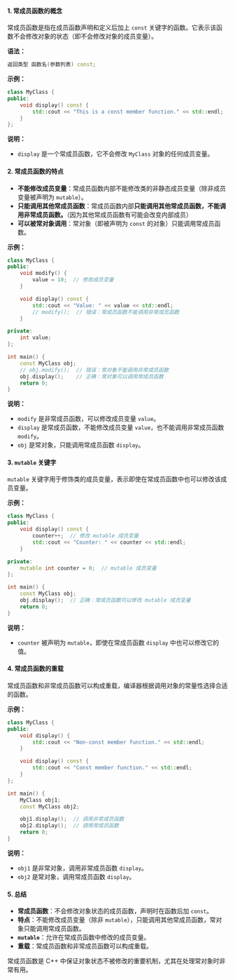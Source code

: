 
#### 1. 常成员函数的概念
常成员函数是指在成员函数声明和定义后加上 `const` 关键字的函数。它表示该函数不会修改对象的状态（即不会修改对象的成员变量）。

**语法：**
```cpp
返回类型 函数名(参数列表) const;
```

**示例：**
```cpp
class MyClass {
public:
    void display() const {
        std::cout << "This is a const member function." << std::endl;
    }
};
```

**说明：**
- `display` 是一个常成员函数，它不会修改 `MyClass` 对象的任何成员变量。

#### 2. 常成员函数的特点
- **不能修改成员变量**：常成员函数内部不能修改类的非静态成员变量（除非成员变量被声明为 `mutable`）。
- **只能调用其他常成员函数**：常成员函数内部**只能调用其他常成员函数，不能调用非常成员函数。**（因为其他常成员函数有可能会改变内部成员）
- **可以被常对象调用**：常对象（即被声明为 `const` 的对象）只能调用常成员函数。

**示例：**
```cpp
class MyClass {
public:
    void modify() {
        value = 10;  // 修改成员变量
    }

    void display() const {
        std::cout << "Value: " << value << std::endl;
        // modify();  // 错误：常成员函数不能调用非常成员函数
    }

private:
    int value;
};

int main() {
    const MyClass obj;
    // obj.modify();  // 错误：常对象不能调用非常成员函数
    obj.display();    // 正确：常对象可以调用常成员函数
    return 0;
}
```

**说明：**
- `modify` 是非常成员函数，可以修改成员变量 `value`。
- `display` 是常成员函数，不能修改成员变量 `value`，也不能调用非常成员函数 `modify`。
- `obj` 是常对象，只能调用常成员函数 `display`。

#### 3. `mutable` 关键字
`mutable` 关键字用于修饰类的成员变量，表示即使在常成员函数中也可以修改该成员变量。

**示例：**
```cpp
class MyClass {
public:
    void display() const {
        counter++;  // 修改 mutable 成员变量
        std::cout << "Counter: " << counter << std::endl;
    }

private:
    mutable int counter = 0;  // mutable 成员变量
};

int main() {
    const MyClass obj;
    obj.display();  // 正确：常成员函数可以修改 mutable 成员变量
    return 0;
}
```

**说明：**
- `counter` 被声明为 `mutable`，即使在常成员函数 `display` 中也可以修改它的值。

#### 4. 常成员函数的重载
常成员函数和非常成员函数可以构成重载，编译器根据调用对象的常量性选择合适的函数。

**示例：**
```cpp
class MyClass {
public:
    void display() {
        std::cout << "Non-const member function." << std::endl;
    }

    void display() const {
        std::cout << "Const member function." << std::endl;
    }
};

int main() {
    MyClass obj1;
    const MyClass obj2;

    obj1.display();  // 调用非常成员函数
    obj2.display();  // 调用常成员函数
    return 0;
}
```

**说明：**
- `obj1` 是非常对象，调用非常成员函数 `display`。
- `obj2` 是常对象，调用常成员函数 `display`。

#### 5. 总结
- **常成员函数**：不会修改对象状态的成员函数，声明时在函数后加 `const`。
- **特点**：不能修改成员变量（除非 `mutable`），只能调用其他常成员函数，常对象只能调用常成员函数。
- **`mutable`**：允许在常成员函数中修改的成员变量。
- **重载**：常成员函数和非常成员函数可以构成重载。

常成员函数是 C++ 中保证对象状态不被修改的重要机制，尤其在处理常对象时非常有用。